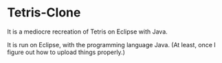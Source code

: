 # Tetris-Clone
It is a mediocre recreation of Tetris on Eclipse with Java.

It is run on Eclipse, with the programming language Java.
(At least, once I figure out how to upload things properly.)

